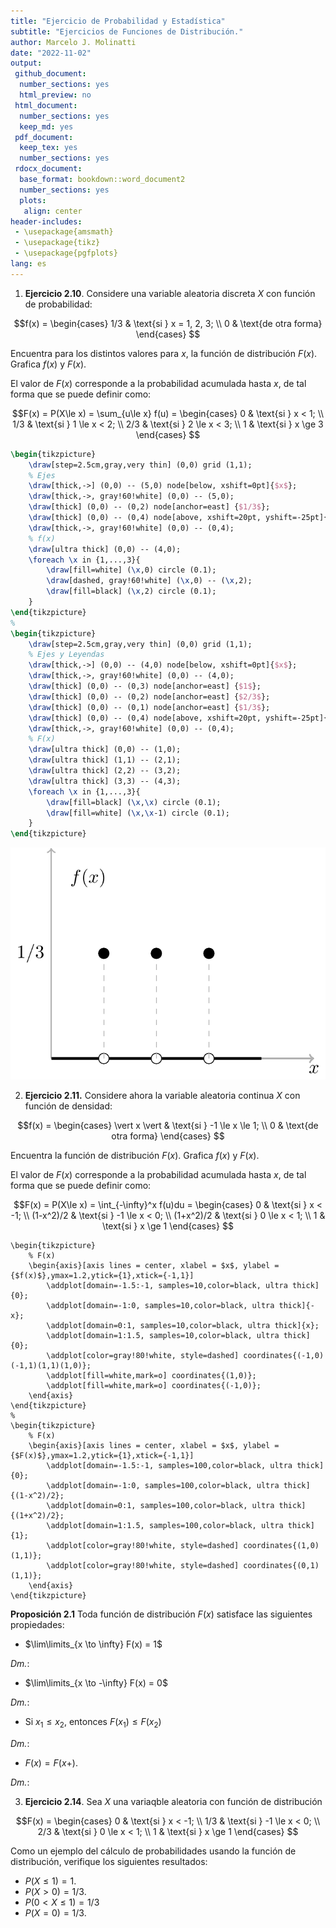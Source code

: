 ```yaml
---
title: "Ejercicio de Probabilidad y Estadística"
subtitle: "Ejercicios de Funciones de Distribución."
author: Marcelo J. Molinatti
date: "2022-11-02"
output:
 github_document:
  number_sections: yes
  html_preview: no
 html_document:
  number_sections: yes
  keep_md: yes
 pdf_document:
  keep_tex: yes
  number_sections: yes
 rdocx_document:
  base_format: bookdown::word_document2
  number_sections: yes
  plots:
   align: center
header-includes:
 - \usepackage{amsmath}
 - \usepackage{tikz}
 - \usepackage{pgfplots}
lang: es
---
```




1. **Ejercicio 2.10**. Considere una variable aleatoria discreta $X$ con función de probabilidad:

$$f(x) = 
    \begin{cases}
        1/3 & \text{si } x = 1, 2, 3; \\
        0   & \text{de otra forma} 
    \end{cases}
$$

Encuentra para los distintos valores para $x$, la función de distribución $F(x)$. Grafica $f(x)$ y  $F(x)$.

El valor de $F(x)$ corresponde a la probabilidad acumulada hasta $x$, de tal forma que se puede definir como:

$$F(x) = P(X\le x) = \sum_{u\le x} f(u) = 
    \begin{cases}
        0 & \text{si } x < 1; \\
        1/3 & \text{si } 1 \le x < 2; \\
        2/3 & \text{si } 2 \le x < 3; \\
        1 & \text{si } x \ge 3
    \end{cases}
$$


```tex
\begin{tikzpicture}
    \draw[step=2.5cm,gray,very thin] (0,0) grid (1,1);
    % Ejes
    \draw[thick,->] (0,0) -- (5,0) node[below, xshift=0pt]{$x$};
    \draw[thick,->, gray!60!white] (0,0) -- (5,0);
    \draw[thick] (0,0) -- (0,2) node[anchor=east] {$1/3$};
    \draw[thick] (0,0) -- (0,4) node[above, xshift=20pt, yshift=-25pt]{$f(x)$};
    \draw[thick,->, gray!60!white] (0,0) -- (0,4);
    % f(x)
    \draw[ultra thick] (0,0) -- (4,0);
    \foreach \x in {1,...,3}{
        \draw[fill=white] (\x,0) circle (0.1);
        \draw[dashed, gray!60!white] (\x,0) -- (\x,2);
        \draw[fill=black] (\x,2) circle (0.1);
    }
\end{tikzpicture}
%
\begin{tikzpicture}
    \draw[step=2.5cm,gray,very thin] (0,0) grid (1,1);
    % Ejes y Leyendas
    \draw[thick,->] (0,0) -- (4,0) node[below, xshift=0pt]{$x$};
    \draw[thick,->, gray!60!white] (0,0) -- (4,0);
    \draw[thick] (0,0) -- (0,3) node[anchor=east] {$1$};
    \draw[thick] (0,0) -- (0,2) node[anchor=east] {$2/3$};
    \draw[thick] (0,0) -- (0,1) node[anchor=east] {$1/3$};
    \draw[thick] (0,0) -- (0,4) node[above, xshift=20pt, yshift=-25pt]{$F(x)$};
    \draw[thick,->, gray!60!white] (0,0) -- (0,4);
    % F(x)
    \draw[ultra thick] (0,0) -- (1,0);
    \draw[ultra thick] (1,1) -- (2,1);
    \draw[ultra thick] (2,2) -- (3,2);
    \draw[ultra thick] (3,3) -- (4,3);
    \foreach \x in {1,...,3}{
        \draw[fill=black] (\x,\x) circle (0.1);
        \draw[fill=white] (\x,\x-1) circle (0.1);
    }
\end{tikzpicture}
```


![Funcion de densidad y de distribucion](e02-PE_files/figure-html/unnamed-chunk-1-1.png)


2. **Ejercicio 2.11.** Considere ahora la variable aleatoria continua $X$ con función de densidad:

$$f(x) = 
    \begin{cases}
        \vert x \vert & \text{si } -1 \le x \le 1; \\
        0   & \text{de otra forma}
    \end{cases}
$$

Encuentra la función de distribución $F(x)$. Grafica $f(x)$ y $F(x)$.

El valor de $F(x)$ corresponde a la probabilidad acumulada hasta $x$, de tal forma que se puede definir como:

$$F(x) = P(X\le x) = \int_{-\infty}^x f(u)du = 
    \begin{cases}
        0 & \text{si } x < -1; \\
        (1-x^2)/2 & \text{si } -1 \le x < 0; \\
        (1+x^2)/2 & \text{si } 0 \le x < 1; \\
        1 & \text{si } x \ge 1
    \end{cases}
$$


```pgfplots
\begin{tikzpicture}
    % F(x)
    \begin{axis}[axis lines = center, xlabel = $x$, ylabel = {$f(x)$},ymax=1.2,ytick={1},xtick={-1,1}]
        \addplot[domain=-1.5:-1, samples=10,color=black, ultra thick]{0};
        \addplot[domain=-1:0, samples=10,color=black, ultra thick]{-x};
        \addplot[domain=0:1, samples=10,color=black, ultra thick]{x};
        \addplot[domain=1:1.5, samples=10,color=black, ultra thick]{0};
        \addplot[color=gray!80!white, style=dashed] coordinates{(-1,0)(-1,1)(1,1)(1,0)};
        \addplot[fill=white,mark=o] coordinates{(1,0)};
        \addplot[fill=white,mark=o] coordinates{(-1,0)};
    \end{axis}
\end{tikzpicture}
%
\begin{tikzpicture}
    % F(x)
    \begin{axis}[axis lines = center, xlabel = $x$, ylabel = {$F(x)$},ymax=1.2,ytick={1},xtick={-1,1}]
        \addplot[domain=-1.5:-1, samples=100,color=black, ultra thick]{0};
        \addplot[domain=-1:0, samples=100,color=black, ultra thick]{(1-x^2)/2};
        \addplot[domain=0:1, samples=100,color=black, ultra thick]{(1+x^2)/2};
        \addplot[domain=1:1.5, samples=100,color=black, ultra thick]{1};
        \addplot[color=gray!80!white, style=dashed] coordinates{(1,0)(1,1)};
        \addplot[color=gray!80!white, style=dashed] coordinates{(0,1)(1,1)};
    \end{axis}
\end{tikzpicture}
```

**Proposición 2.1** Toda función de distribución $F(x)$ satisface las siguientes propiedades:

* $\lim\limits_{x \to \infty} F(x) = 1$

_Dm._: 

* $\lim\limits_{x \to -\infty} F(x) = 0$

_Dm._: 

* Si $x_1 \le x_2$, entonces $F(x_1) \le F(x_2)$

_Dm._: 

* $F(x) = F(x+)$.

_Dm._: 

3. **Ejercicio 2.14**. Sea $X$ una variaqble aleatoria con función de distribución 

$$F(x) = 
    \begin{cases}
        0 & \text{si } x < -1; \\
        1/3 & \text{si } -1 \le x < 0; \\
        2/3 & \text{si } 0 \le x < 1; \\
        1 & \text{si } x \ge 1
    \end{cases}
$$

Como un ejemplo del cálculo de probabilidades usando la función de distribución, verifique los siguientes resultados:

* $P(X \le 1) = 1$.
* $P(X > 0) = 1/3$.
* $P(0 < X \le 1) = 1/3$
* $P(X = 0) = 1/3$.
